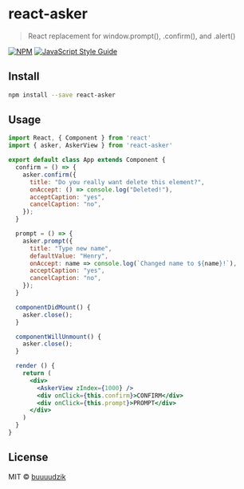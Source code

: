 # react-asker

> React replacement for window.prompt(), .confirm(), and .alert()

[![NPM](https://img.shields.io/npm/v/react-asker.svg)](https://www.npmjs.com/package/react-asker) [![JavaScript Style Guide](https://img.shields.io/badge/code_style-standard-brightgreen.svg)](https://standardjs.com)

## Install

```bash
npm install --save react-asker
```

## Usage

```jsx
import React, { Component } from 'react'
import { asker, AskerView } from 'react-asker'

export default class App extends Component {
  confirm = () => {
    asker.confirm({
      title: "Do you really want delete this element?",
      onAccept: () => console.log("Deleted!"),
      acceptCaption: "yes",
      cancelCaption: "no",
    });
  }

  prompt = () => {
    asker.prompt({
      title: "Type new name",
      defaultValue: "Henry",
      onAccept: name => console.log(`Changed name to ${name}!`),
      acceptCaption: "yes",
      cancelCaption: "no",
    });
  }

  componentDidMount() {
    asker.close();
  }

  componentWillUnmount() {
    asker.close();
  }

  render () {
    return (
      <div>
        <AskerView zIndex={1000} />
        <div onClick={this.confirm}>CONFIRM</div>
        <div onClick={this.prompt}>PROMPT</div>
      </div>
    )
  }
}
```

## License

MIT © [buuuudzik](https://github.com/buuuudzik)
